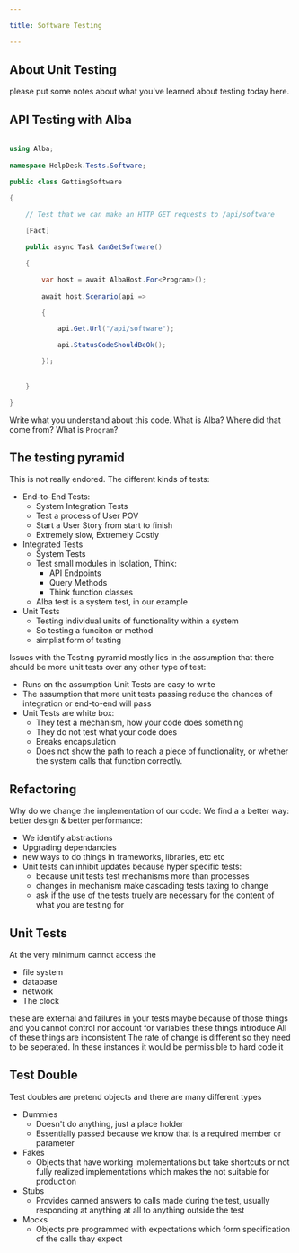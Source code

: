 ```yaml
---

title: Software Testing

---
```

 
## About Unit Testing
 
please put some notes about what you've learned about testing today here.
 
 
## API Testing with Alba
 
```csharp
 
using Alba;
 
namespace HelpDesk.Tests.Software;

public class GettingSoftware

{

    // Test that we can make an HTTP GET requests to /api/software
 
    [Fact]

    public async Task CanGetSoftware()

    {

        var host = await AlbaHost.For<Program>();
 
        await host.Scenario(api =>

        {

            api.Get.Url("/api/software");

            api.StatusCodeShouldBeOk();

        });
 
 
    }

}

```
 
Write what you understand about this code. What is Alba? Where did that come from? What is `Program`?

## The testing pyramid

This is not really endored. The different kinds of tests:
+ End-to-End Tests:
    + System Integration Tests
    + Test a process of User POV
    + Start a User Story from start to finish
    + Extremely slow, Extremely Costly 
+ Integrated Tests
    + System Tests
    + Test small modules in Isolation, Think:
        + API Endpoints
        + Query Methods
        + Think function classes 
    + Alba test is a system test, in our example
+ Unit Tests
    + Testing individual units of functionality within a system
    + So testing a funciton or method
    + simplist form of testing

 Issues with the Testing pyramid mostly lies in the assumption that there should be more unit tests over any other type of test:
 + Runs on the assumption Unit Tests are easy to write
 + The assumption that more unit tests passing reduce the chances of integration or end-to-end will pass
 + Unit Tests are white box:
    + They test a mechanism, how your code does something
    + They do not test what your code does
    + Breaks encapsulation
    + Does not show the path to reach a piece of functionality, or whether the system calls that function correctly.

## Refactoring

Why do we change the implementation of our code: We find a a better way: better design & better performance:
+ We identify abstractions
+ Upgrading dependancies
+ new ways to do things in frameworks, libraries, etc etc
+ Unit tests can inhibit updates because hyper specific tests:
    + because unit tests test mechanisms more than processes
    + changes in mechanism make cascading tests taxing to change
    + ask if the use of the tests truely are necessary for the content of what you are testing for


## Unit Tests
At the very minimum cannot access the
+ file system
+ database
+ network
+ The clock

these are external and failures in your tests maybe because of those things and you cannot control nor account for variables these things introduce
All of these things are inconsistent
The rate of change is different so they need to be seperated.
In these instances it would be permissible to hard code it 

## Test Double
Test doubles are pretend objects and there are many different types
+ Dummies
    + Doesn't do anything, just a place holder
    + Essentially passed because we know that is a required member or parameter
+ Fakes
    + Objects that have working implementations but take shortcuts or not fully realized implementations which makes the not suitable for production
+ Stubs
    + Provides canned answers to calls made during the test, usually responding at anything at all to anything outside the test
+ Mocks
    + Objects pre programmed with expectations which form specification of the calls thay expect 